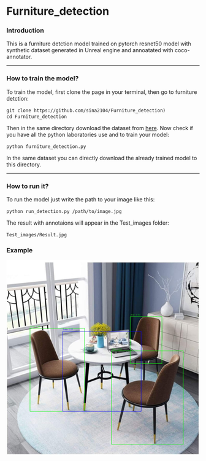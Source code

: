 # Furniture_detection

### Introduction
This is a furniture detction model trained on pytorch resnet50 model with synthetic dataset generated in Unreal engine and annoatated with coco-annotator.

---
### How to train the model?
To train the model, first clone the page in your terminal, then go to furniture detction:
```shell
git clone https://github.com/sina2104/Furniture_detection)
cd Furniture_detection
```
Then in the same directory download the dataset from [here](https://disk.yandex.ru/d/lCrNpgwHiHQhUQ).
Now check if you have all the python laboratories use and to train your model:
```shell
python furniture_detection.py
```
In the same dataset you can directly download the already trained model to this directory.

---
### How to run it?
To run the model just write the path to your image like this:
```shell
python run_detection.py /path/to/image.jpg
```
The result with annotaions will appear in the Test_images folder:
```shell
Test_images/Result.jpg
```
### Example
![](Test_images/Test_result3.jpg)
